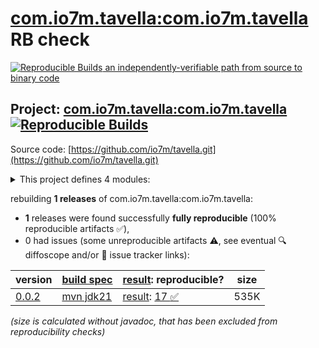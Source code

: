 [com.io7m.tavella:com.io7m.tavella](https://central.sonatype.com/artifact/com.io7m.tavella/com.io7m.tavella/versions) RB check
=======

[![Reproducible Builds](https://reproducible-builds.org/images/logos/rb.svg) an independently-verifiable path from source to binary code](https://reproducible-builds.org/)

## Project: [com.io7m.tavella:com.io7m.tavella](https://central.sonatype.com/artifact/com.io7m.tavella/com.io7m.tavella/versions) [![Reproducible Builds](https://img.shields.io/endpoint?url=https://raw.githubusercontent.com/jvm-repo-rebuild/reproducible-central/master/content/com/io7m/tavella/badge.json)](https://github.com/jvm-repo-rebuild/reproducible-central/blob/master/content/com/io7m/tavella/README.md)

Source code: [https://github.com/io7m/tavella.git](https://github.com/io7m/tavella.git)

<details><summary>This project defines 4 modules:</summary>

* [com.io7m.tavella:com.io7m.tavella](https://central.sonatype.com/artifact/com.io7m.tavella/com.io7m.tavella/0.0.2)
* [com.io7m.tavella:com.io7m.tavella.api](https://central.sonatype.com/artifact/com.io7m.tavella/com.io7m.tavella.api/0.0.2)
* [com.io7m.tavella:com.io7m.tavella.native_exec](https://central.sonatype.com/artifact/com.io7m.tavella/com.io7m.tavella.native_exec/0.0.2)
* [com.io7m.tavella:com.io7m.tavella.tests](https://central.sonatype.com/artifact/com.io7m.tavella/com.io7m.tavella.tests/0.0.2)
</details>

rebuilding **1 releases** of com.io7m.tavella:com.io7m.tavella:
- **1** releases were found successfully **fully reproducible** (100% reproducible artifacts :white_check_mark:),
- 0 had issues (some unreproducible artifacts :warning:, see eventual :mag: diffoscope and/or :memo: issue tracker links):

| version | [build spec](/BUILDSPEC.md) | [result](https://reproducible-builds.org/docs/jvm/): reproducible? | size |
| -- | --------- | ------ | -- |
| [0.0.2](https://central.sonatype.com/artifact/com.io7m.tavella/com.io7m.tavella/0.0.2/pom) | [mvn jdk21](com.io7m.tavella-0.0.2.buildspec) | [result](com.io7m.tavella-0.0.2.buildinfo): [17 :white_check_mark: ](com.io7m.tavella-0.0.2.buildcompare) | 535K |

<i>(size is calculated without javadoc, that has been excluded from reproducibility checks)</i>
